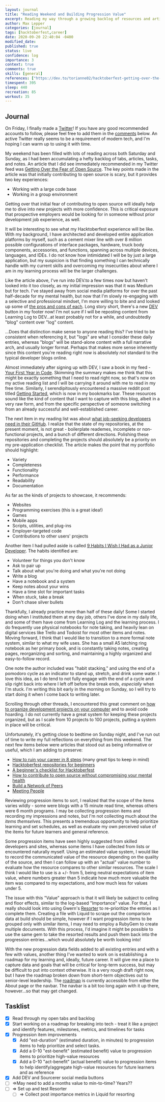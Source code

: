 ```yaml
---
layout: journal
title: "Reading Weekend and Building Progression Value"
excerpt: Reading my way through a growing backlog of resources and articles, and developing a plan and metrics to increase value within the data on individual progression items.
author: Max Lepper
categories: [journal]
tags: [hacktoberfest,career]
date: 2020-09-20 22:40:04 -0400
modified_date:
published: true
status: live
confidence: log
importance: 3
context: true
comments: true
skills: [general]
references: ["https://dev.to/torianne02/hacktoberfest-getting-over-the-fear-of-open-source-41kg","https://letslearnabout.net/blog/should-you-use-medium-or-dev-to/","https://dev.to/devteam/the-dev-community-published-a-book-your-first-year-in-code-1ejk","https://techbeacon.com/app-dev-testing/what-do-job-seeking-developers-need-their-github","https://dev.to/evanplaice/comment/km69","https://dev.to/rinaarts/how-to-ruin-your-career-in-8-easy-steps-71","https://dev.to/vinitshahdeo/hacktoberfest-2020-is-here-17op","https://lethain.com/network-of-peers/","https://lethain.com/meeting-people/","https://www.reddit.com/r/learnprogramming/wiki/faq#wiki_getting_started","https://www.gwern.net/Resorter","https://www.freecodecamp.org/news/good-habits-for-junior-developers/","https://dev.to/cockroachlabs/an-absolute-beginner-s-checklist-for-hacktoberfest-p2k","https://dev.to/amrutaranade/how-to-contribute-to-open-source-without-compromising-your-mental-health-and-work-life-balance-35og"]
timespent: 395
sleep: 440
recreation: 85
workout: 35
---
```


## Journal

On Friday, I finally made a [Twitter](https://twitter.com/MaxLepper)! If you have any good recommended accounts to follow, please feel free to add them in the [comments](#disqus_thread) below. An active Twitter really seems to be a requirement of modern tech, and I'm hoping I can warm up to using it with time.

My weekend has been filled with lots of reading across both Saturday and Sunday, as I had been accumulating a hefty backlog of tabs, articles, tasks, and notes. An article that I did see immediately recommended in my Twitter feed was [Getting Over the Fear of Open Source]({{page.references[0]}}). The key points made in the article was that initially contributing to open source is scary, but it provides two key experiences:

- Working with a large code base
- Working in a group environment

Getting over that initial fear of contributing to open source will ideally help me to dive into new projects with more confidence. This is critical exposure that prospective employers would be looking for in someone without prior development job experience, as well.

It will be interesting to see what my Hacktoberfest experience will be like. With my background, I have architected and developed entire application platforms by myself, such as a cement mixer line with over 8 million possible configurations of interface packages, hardware, truck body components, accessories, and functions, spanning across multiple devices, languages, and IDEs. I do not know how intimidated I will be by just a large application, but my suspicion is that finding something I can technically handle with my current skills and overcoming my insecurities about where I am in my learning process will be the larger challenges.

Like the article above, I've run into DEV.to a few times now but haven't looked into it too closely, as my initial impression was that it was Medium but for tech. I've stayed away from social media platforms for over the past half-decade for my mental health, but now that I'm slowly re-engaging with a selective and professional mindset, I'm more willing to bite and and looked up some of [the pros and cons of each]({{page.references[1]}}). Long story short, there's a new [DEV](https://dev.to/maxlepper) button in my footer now! I'm not sure if I will be reposting content from Learning Log to DEV...at least probably not for a while, and undoubtedly "blog" content over "log" content.

...Does that distinction make sense to anyone reading this? I've tried to be consistent when referencing it, but "logs" are what I consider these daily entries, whereas "blogs" will be stand-alone content with a full narrative arch, and usually longer format. Perhaps that makes more sense inherently since this content you're reading right now is absolutely _not_ standard to the typical developer blogs online.

Almost immediately after signing up with DEV, I saw a book in my feed - [Your First Year in Code]({{page.references[2]}}). Skimming the summary makes me think that this might be exactly something that I need to read right now, so that's now on my active reading list and I will be carrying it around with me to read in my free time. Similarly, I serendipitously encountered a massive reddit post titled [Getting Started]({{page.references[9]}}), which is now in my bookmarks bar. These resources sound like the kind of content that I want to capture with this blog, albeit in a very raw form, and from the specific perspective of someone switching from an already successful and well-established career.

The next item in my reading list was about [what job-seeking developers need in their GitHub]({{page.references[3]}}). I realize that the state of my repositories, at the present moment, is not great - boilerplate reademes, incomplete or non-functional projects, and a bunch of different directions. Polishing these repositories and completing the projects should absolutely be a priority on my pre-application checklist. The article makes the point that my portfolio should highlight:

- Variety
- Completeness
- Functionality
- Performance
- Readability
- Documentation

As far as the kinds of projects to showcase, it recommends:

- Websites
- Programming exercises (this is a great idea!)
- Games
- Mobile apps
- Scripts, utilities, and plug-ins
- Employer-targeted code
- Contributions to other users' projects

Another item I had pulled aside is called [9 Habits I Wish I Had as a Junior Developer]({{page.references[11]}}). The habits identified are:

- Volunteer for things you don't know
- Ask to pair up
- Talk about what you're doing and what you're not doing
- Write a blog
- Have a notebook and a system
- Keep notes about your wins
- Have a time slot for important tasks
- When stuck, take a break
- Don't chase silver bullets

Thankfully, I already practice more than half of these daily! Some I started doing when I instituted them at my day job, others I've done in my daily life, and some of them have come from Learning Log and the learning process. I do frequently use physical notebooks for note taking, and heavily lean on digital services like Trello and Todoist for most other items and notes. Moving forward, I think that I would like to transition to a more formal note system, similar to what my wife uses. She has a small A5 latching ring notebook as her primary book, and is constantly taking notes, creating pages, reorganizing and sorting, and maintaining a highly organized and easy-to-follow record.

One note the author included was "habit stacking," and using the end of a pomodoro cycle as an indicator to stand up, stretch, and drink some water. I love this idea, as I do tend to not fully engage with the end of a cycle and slip right back into where I left off before the break ends, _especially_ when I'm stuck. I'm writing this bit early in the morning on Sunday, so I will try to start doing it when I come back to writing later.

Scrolling through other threads, I encountered this great comment on [how to organize development projects on your computer]({{page.references[4]}}) and to avoid code hoarding. I do not currently have a great system for keeping these projects organized, but as I scale from 10 projects to 100 projects, putting a system in place will be critical.

Unfortunately, it's getting close to bedtime on Sunday night, and I've run out of time to write my full reflections on everything from this weekend. The next few items below were articles that stood out as being informative or useful, which I am adding to preserve:

- [How to ruin your career in 8 steps]({{page.references[5]}}) (many great tips to keep in mind)
- [Hacktoberfest repositories for beginners]({{page.references[6]}})
- [A beginner's checklist for Hacktoberfest]({{page.references[12]}})
- [How to contribute to open source without compromising your mental health]({{page.references[13]}})
- [Build a Network of Peers]({{page.references[7]}})
- [Meeting People]({{page.references[8]}})

Reviewing progression items to sort, I realized that the scope of the items varies wildly - some were blogs with a 15 minute read time, whereas others were 6 month programs. I may be collecting progression items and recording my impressions and notes, but I'm not collecting much about the _items themselves_. This presents a tremendous opportunity to help prioritize learning and set schedules, as well as evaluate my own perceived value of the items for future learners and general reference.

Some progression items have seen highly suggested from skilled developers and sites, whereas some items I have collected from lists or encountered naturally myself. Using an estimated value system, I would like to record the communicated value of the resource depending on the quality of the source, and then I can follow up with an "actual" value number to evaluate how the resource compares to other similar resources. The scale I think I would like to use is a +/- from 5, being neutral expectations of item value, where numbers greater than 5 indicate how much more valuable the item was compared to my expectations, and how much less for values under 5.

The issue with this "Value" approach is that it will likely be subject to ceiling and floor effects, similar to the log-based "Importance" value. For that, I really should look into using Gwern's [Resorter]({{page.references[10]}}) to re-prioritize the entries as I complete them. Creating a file with Liquid to scrape out the comparison data at build should be simple, however if I want progression items to be grouped only with similar items, I may need to employ a RubyGem to create multiple documents. With this process, I'd imagine it might be possible to use the same gem to take the resorted results and push them back into the progression entries...which would absolutely be worth looking into!

With the new progression data fields added to all existing entries and with a few with values, another thing I've wanted to work on is establishing a roadmap for my learning and, ideally, future career. It will give me a place to capture data and goals that will be critical for long-term success, but may be difficult to put into context otherwise. It is a very rough draft right now, but I have the roadmap broken down from short-term objectives out to senior-level leadership. The [roadmap]({{site.baseurl}}/roadmap) is currently accessible from either the About page or the navbar. The navbar is a bit too long again with it up there, however...so that may get changed.

## Tasklist

- [x] Read through my open tabs and backlog
- [x] Start working on a roadmap for breaking into tech - treat it like a project and identify features, milestones, metrics, and timelines for tasks
- [x] Progression item improvements
  - [x] Add "est-duration" (estimated duration, in minutes) to progression items to help prioritize and select tasks.
  - [x] Add a 0-10 "est-benefit" (estimated benefit) value to progression items to prioritize high-value resources
  - [x] Add a 0-10 "act-benefit" (actual benefit) value to progression items to help identify/aggregate high-value resources for future learners and as reference
- [x] Add DEV and Sourcerer social media buttons
- [ ] <span title="Task to be added to next entry">=></span>May need to add a months value to min-to-time? Years??
- [ ] <span title="Task to be added to next entry">=></span> Set up and test Resorter
  - [ ] <span title="Task to be added to next entry">=></span> Collect post importance metrics in Liquid for resorting